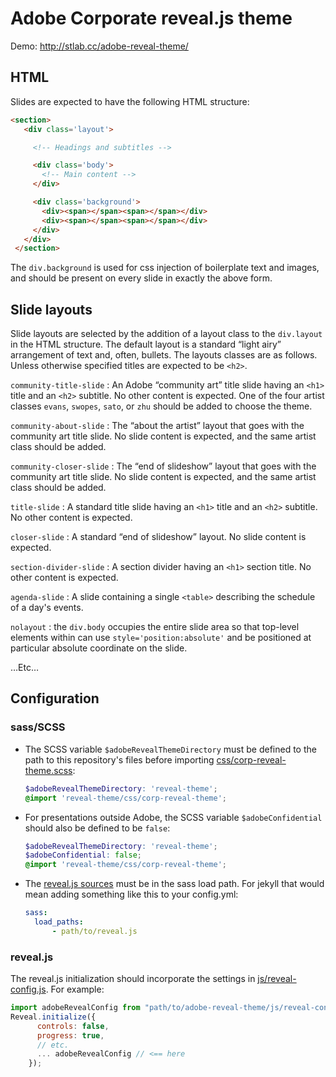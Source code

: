 # Adobe Corporate reveal.js theme

Demo: http://stlab.cc/adobe-reveal-theme/

## HTML

Slides are expected to have the following HTML structure:

```html
<section>
   <div class='layout'>

     <!-- Headings and subtitles -->

     <div class='body'> 
       <!-- Main content -->
     </div>

     <div class='background'>
       <div><span></span><span></span></div>
       <div><span></span><span></span></div>
     </div>
   </div>
 </section>
```

The `div.background` is used for css injection of boilerplate text and
images, and should be present on every slide in exactly the above form.

## Slide layouts

Slide layouts are selected by the addition of a layout class to the `div.layout`
in the HTML structure. The default layout is a standard “light airy” arrangement
of text and, often, bullets.  The layouts classes are as follows. Unless
otherwise specified titles are expected to be `<h2>`.

`community-title-slide`
: An Adobe “community art” title slide having an `<h1>` title and an `<h2>`
  subtitle.  No other content is expected. One of the four artist classes
  `evans`, `swopes`, `sato`, or `zhu` should be added to choose the theme.

`community-about-slide`
: The “about the artist” layout that goes with the community art title slide.
  No slide content is expected, and the same artist class should be added.

`community-closer-slide`
: The “end of slideshow” layout that goes with the community art title slide.
  No slide content is expected, and the same artist class should be added.
  
`title-slide`
: A standard title slide having an `<h1>` title and an `<h2>` subtitle.  No
  other content is expected.

`closer-slide`
: A standard “end of slideshow” layout.  No slide content is expected.
  
`section-divider-slide`
: A section divider having an `<h1>` section title.  No other content is
  expected.

`agenda-slide`
: A slide containing a single `<table>` describing the schedule of a day's
  events.

`nolayout`
: the `div.body` occupies the entire slide area so that top-level elements
  within can use `style='position:absolute'` and be positioned at particular
  absolute coordinate on the slide.

…Etc…

## Configuration

### sass/SCSS
- The SCSS variable `$adobeRevealThemeDirectory` must be defined to the path
    to this repository's files before importing
    [css/corp-reveal-theme.scss](css/corp-reveal-theme.scss):
    
    ```scss
    $adobeRevealThemeDirectory: 'reveal-theme';
    @import 'reveal-theme/css/corp-reveal-theme';
    ```

- For presentations outside Adobe, the SCSS variable `$adobeConfidential`
    should also be defined to be `false`:

    ```scss
    $adobeRevealThemeDirectory: 'reveal-theme';
    $adobeConfidential: false;
    @import 'reveal-theme/css/corp-reveal-theme';
    ```
    
- The [reveal.js sources](https://github.com/hakimel/reveal.js) must be in the
    sass load path.  For jekyll that would mean adding something like this to
    your config.yml:
  
    ```yaml
    sass:
      load_paths:
          - path/to/reveal.js
    ```

### reveal.js
The  reveal.js initialization should incorporate the settings in
  [js/reveal-config.js](js/reveal-config.js).  For example:
    
  ```js
  import adobeRevealConfig from "path/to/adobe-reveal-theme/js/reveal-config.js";
  Reveal.initialize({
        controls: false,
        progress: true,
        // etc.
        ... adobeRevealConfig // <== here
      });       
  ```

